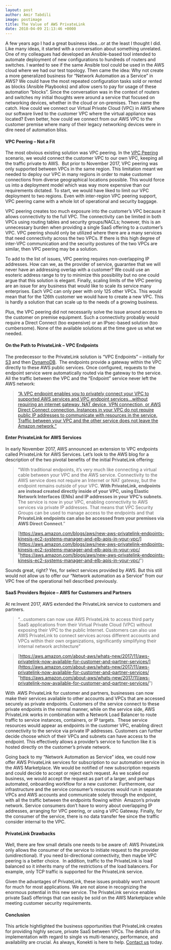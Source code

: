 ```yaml
---
layout: post
author: Amir Tabdili
image: postimage
title: The Value of AWS PrivateLink
date: 2018-04-09 21:13:46 +0000
---
```

A few years ago I had a great business idea…or at the least I thought I did. Like many ideas, it started with a conversation about something unrelated. One of my colleagues had developed an Ansible-based tool intended to automate deployment of new configurations to hundreds of routers and switches. I wanted to see if the same Ansible tool could be used in the AWS cloud where we had our test topology. Then came the idea: Why not create a more generalized business for “Network Automation as a Service” in AWS? We could have the most repeated configuration tasks sold or rented as blocks (Ansible Playbooks) and allow users to pay for usage of these automation “blocks”. Since the conversation was in the context of routers and switches my initial thoughts were around a service that focused on networking devices, whether in the cloud or on-premises.  Then came the catch. How could we connect our Virtual Private Cloud (VPC) in AWS where our software lived to the customer VPC where the virtual appliance was located? Even better, how could we connect from our AWS VPC to the customer premise where many of their legacy networking devices were in dire need of automation bliss.

#### VPC Peering – Not a Fit

The most obvious existing solution was VPC peering. In the [VPC Peering](https://docs.aws.amazon.com/AmazonVPC/latest/UserGuide/vpc-peering.html) scenario, we would connect the customer VPC to our own VPC, keeping all the traffic private to AWS.  But prior to November 2017, VPC peering was only supported between VPCs in the same region. This limitation meant we needed to deploy our VPC in many regions in order to make customer connections from diverse geographical locations possible. This would force us into a deployment model which was way more expensive than our requirements dictated. To start, we would have liked to limit our VPC deployment to two regions. Even with inter-region VPC peering support, VPC peering came with a whole lot of operational and security baggage.

VPC peering creates too much exposure into the customer’s VPC because it allows connectivity to the full VPC. The connectivity can be limited in both VPCs using routing tables and security groups/NACLs; however, this is an unnecessary burden when providing a single SaaS offering to a customer’s VPC. VPC peering should only be utilized where there are a many services that need connectivity across the two VPCs. If there is this high degree of inter-VPC communication and the security postures of the two VPCs are similar, then VPC peering may be a solution.

To add to the list of issues, VPC peering requires non-overlapping IP addresses. How can we, as the provider of service, guarantee that we will never have an addressing overlap with a customer? We could use an esoteric address range to try to minimize this possibility but no one could argue that this solution is elegant. Finally, scaling limits of the VPC peering are an issue for any business that would like to scale its service many enterprises. Each VPC can only peer with only 125 other VPCs. This would mean that for the 126th customer we would have to create a new VPC. This is hardly a solution that can scale up to the needs of a growing business.

Plus, the VPC peering did not necessarily solve the issue around access to the customer on premise equipment. Such a connectivity probably would require a Direct Connect (too expensive) or an IPsec-based solution (too cumbersome). None of the available solutions at the time gave us what we needed.

#### On the Path to PrivateLink – VPC Endpoints

The predecessor to the PrivateLink solution is “VPC Endpoints” – initially for [S3](https://aws.amazon.com/blogs/aws/new-vpc-endpoint-for-amazon-s3/) and then [DynamoDB](https://aws.amazon.com/blogs/aws/new-vpc-endpoints-for-dynamodb/).  The endpoints provide a gateway within the VPC directly to these AWS public services. Once configured, requests to the endpoint service were automatically routed via the gateway to the service. All the traffic between the VPC and the “Endpoint” service never left the AWS network:

> [“A VPC endpoint enables you to privately connect your VPC to supported AWS services and VPC endpoint services…without requiring an internet gateway, NAT device, VPN connection, or AWS Direct Connect connection. Instances in your VPC do not require public IP addresses to communicate with resources in the service. Traffic between your VPC and the other service does not leave the Amazon network.”]( https://docs.aws.amazon.com/AmazonVPC/latest/UserGuide/vpc-endpoints.html)

#### Enter PrivateLink for AWS Services

In early November 2017, AWS announced an extension to VPC endpoints called PrivateLink for AWS Services. Let’s look to the AWS blog for a description of the two pivotal benefits of the initial PrivateLink offering:

> “With traditional endpoints, it’s very much like connecting a virtual cable between your VPC and the AWS service. Connectivity to the AWS service does not require an Internet or NAT gateway, but the endpoint remains outside of your VPC. **With PrivateLink, endpoints are instead created directly inside of your VPC, using Elastic Network Interfaces (ENIs) and IP addresses in your VPC’s subnets**. The service is now in your VPC, enabling connectivity to AWS services via private IP addresses. That means that VPC Security Groups can be used to manage access to the endpoints and that **PrivateLink endpoints can also be accessed from your premises via AWS Direct Connect**.”

>[https://aws.amazon.com/blogs/aws/new-aws-privatelink-endpoints-kinesis-ec2-systems-manager-and-elb-apis-in-your-vpc/](https://aws.amazon.com/blogs/aws/new-aws-privatelink-endpoints-kinesis-ec2-systems-manager-and-elb-apis-in-your-vpc/ "https://aws.amazon.com/blogs/aws/new-aws-privatelink-endpoints-kinesis-ec2-systems-manager-and-elb-apis-in-your-vpc/")


Sounds great, right? Yes, for select services provided by AWS. But this still would not allow us to offer our “Network automation as a Service” from our VPC free of the operational hell described previously.

#### SaaS Providers Rejoice – AWS for Customers and Partners

At re:Invent 2017, AWS extended the PrivateLink service to customers and partners.

> “…customers can now use AWS PrivateLink to access third party SaaS applications from their Virtual Private Cloud (VPC) without exposing their VPC to the public Internet. Customers can also use AWS PrivateLink to connect services across different accounts and VPCs within their own organizations, significantly simplifying their internal network architecture”

> [https://aws.amazon.com/about-aws/whats-new/2017/11/aws-privatelink-now-available-for-customer-and-partner-services/](https://aws.amazon.com/about-aws/whats-new/2017/11/aws-privatelink-now-available-for-customer-and-partner-services/ "https://aws.amazon.com/about-aws/whats-new/2017/11/aws-privatelink-now-available-for-customer-and-partner-services/")

With  AWS PrivateLink for customer and partners, businesses can now make their services available to other accounts and VPCs that are accessed securely as private endpoints. Customers of the service connect to these private endpoints in the normal manner, while on the service side, AWS PrivateLink works in combination with a Network Load Balancer to route traffic to service instances, containers, or IP targets.  These service resources would appear as endpoints in the customer VPC, enabling direct connectivity to the service via private IP addresses. Customers can further decide choose which of their VPCs and subnets can have access to the endpoint. This effectively allows a provider’s service to function like it is hosted directly on the customer’s private network.

Going back to my “Network Automation as Service” idea, we could now offer AWS PrivateLink services for subscription to our automation service in the AWS Marketplace. We would be notified of new subscription requests and could decide to accept or reject each request. As we scaled our business, we would accept the request as part of a larger, and perhaps automated, onboarding workflow for a new customer. Furthermore, our infrastructure and the service consumer’s resources would run in separate VPCs and AWS accounts and communicate solely through the endpoint, with all the traffic between the endpoints flowing within  Amazon’s private network. Service consumers don’t have to worry about overlapping IP addresses, arranging for VPC peering, or using a VPC Gateway. Finally, for the consumer of the service, there is no data transfer fee since the traffic consider internal to the VPC.

#### PrivateLink Drawbacks

Well, there are few small details one needs to be aware of: AWS PrivateLink only allows the consumer of the service to initiate request to the provider (unidirectional). If you need bi-directional connectivity, then maybe VPC peering is a better choice.  In addition, traffic to the PrivateLink is load balanced so it inherits many of the restrictions of the load balancers. For example, only TCP traffic is supported for the PrivateLink service.

Given the advantages of PrivateLink, these issues probably won’t amount for much for most applications. We are not alone in recognizing the enormous potential in this new service. The PrivateLink service enables private SaaS offerings that can easily be sold on the AWS Marketplace while meeting customer security requirements.

#### Conclusion

This article hightlighted the business opportunities that PrivateLink creates for providing highly secure, private SaaS between VPCs. The details of its implementation with regard to single vs multi-tenancy, performance, and availability are crucial. As always, Konekti is here to help. [Contact us](https://konekti.us/#contact-us "Contact Us") today.